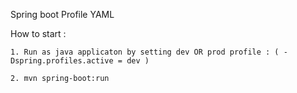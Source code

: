 Spring boot Profile YAML

How to start : 

    1. Run as java applicaton by setting dev OR prod profile : ( -Dspring.profiles.active = dev ) 
    
    2. mvn spring-boot:run
    
    
    
